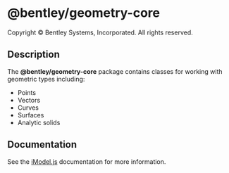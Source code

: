 # @bentley/geometry-core

Copyright © Bentley Systems, Incorporated. All rights reserved.

## Description

The __@bentley/geometry-core__ package contains classes for working with geometric types including:

* Points
* Vectors
* Curves
* Surfaces
* Analytic solids

## Documentation

See the [iModel.js](https://www.imodeljs.org) documentation for more information.
